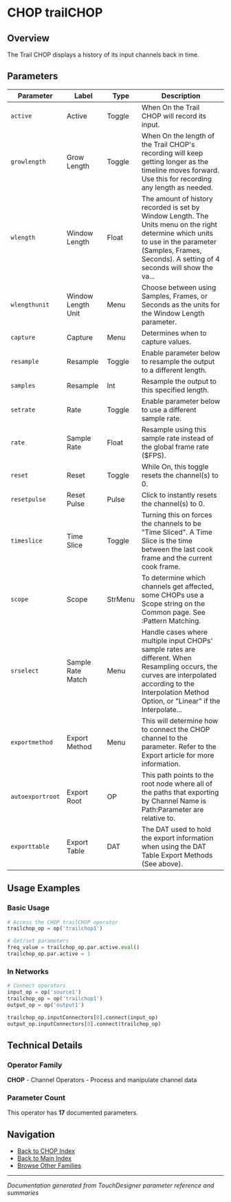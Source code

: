 # CHOP trailCHOP

## Overview

The Trail CHOP displays a history of its input channels back in time.

## Parameters

| Parameter | Label | Type | Description |
|-----------|-------|------|-------------|
| `active` | Active | Toggle | When On the Trail CHOP will record its input. |
| `growlength` | Grow Length | Toggle | When On the length of the Trail CHOP's recording will keep getting longer as the timeline moves forward. Use this for recording any length as needed. |
| `wlength` | Window Length | Float | The amount of history recorded is set by Window Length. The Units menu on the right determine which units to use in the parameter (Samples, Frames, Seconds). A setting of 4 seconds will show the va... |
| `wlengthunit` | Window Length Unit | Menu | Choose between using Samples, Frames, or Seconds as the units for the Window Length parameter. |
| `capture` | Capture | Menu | Determines when to capture values. |
| `resample` | Resample | Toggle | Enable parameter below to resample the output to a different length. |
| `samples` | Resample | Int | Resample the output to this specified length. |
| `setrate` | Rate | Toggle | Enable parameter below to use a different sample rate. |
| `rate` | Sample Rate | Float | Resample using this sample rate instead of the global frame rate ($FPS). |
| `reset` | Reset | Toggle | While On, this toggle resets the channel(s) to 0. |
| `resetpulse` | Reset Pulse | Pulse | Click to instantly resets the channel(s) to 0. |
| `timeslice` | Time Slice | Toggle | Turning this on forces the channels to be "Time Sliced".  A Time Slice is the time between the last cook frame and the current cook frame. |
| `scope` | Scope | StrMenu | To determine which channels get affected, some CHOPs use a Scope string on the Common page. See :Pattern Matching. |
| `srselect` | Sample Rate Match | Menu | Handle cases where multiple input CHOPs' sample rates are different. When Resampling occurs, the curves are interpolated according to the Interpolation Method Option, or "Linear" if the Interpolate... |
| `exportmethod` | Export Method | Menu | This will determine how to connect the CHOP channel to the parameter. Refer to the Export article for more information. |
| `autoexportroot` | Export Root | OP | This path points to the root node where all of the paths that exporting by Channel Name is Path:Parameter are relative to. |
| `exporttable` | Export Table | DAT | The DAT used to hold the export information when using the DAT Table Export Methods (See above). |

## Usage Examples

### Basic Usage

```python
# Access the CHOP trailCHOP operator
trailchop_op = op('trailchop1')

# Get/set parameters
freq_value = trailchop_op.par.active.eval()
trailchop_op.par.active = 1
```

### In Networks

```python
# Connect operators
input_op = op('source1')
trailchop_op = op('trailchop1')
output_op = op('output1')

trailchop_op.inputConnectors[0].connect(input_op)
output_op.inputConnectors[0].connect(trailchop_op)
```

## Technical Details

### Operator Family

**CHOP** - Channel Operators - Process and manipulate channel data

### Parameter Count

This operator has **17** documented parameters.

## Navigation

- [Back to CHOP Index](../CHOP/CHOP_INDEX.md)
- [Back to Main Index](../OPERATORS_INDEX.md)
- [Browse Other Families](../OPERATORS_INDEX.md#quick-navigation)

---
*Documentation generated from TouchDesigner parameter reference and summaries*
